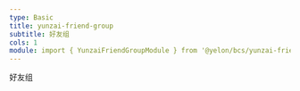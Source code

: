 ```yaml
---
type: Basic
title: yunzai-friend-group
subtitle: 好友组
cols: 1
module: import { YunzaiFriendGroupModule } from '@yelon/bcs/yunzai-friend-group';
---
```


好友组
